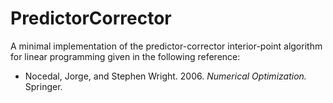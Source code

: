 # PredictorCorrector
A minimal implementation of the predictor-corrector interior-point algorithm for linear programming given in the following reference:

- Nocedal, Jorge, and Stephen Wright. 2006. *Numerical Optimization.*
Springer.
